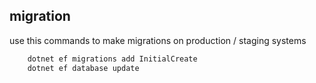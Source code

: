 ## migration 

use this commands to make migrations on production / staging systems 
```bash
    dotnet ef migrations add InitialCreate
    dotnet ef database update
```